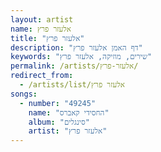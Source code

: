 ```yaml
---
layout: artist
name: אלעזר פרץ
title: "אלעזר פרץ"
description: "דף האמן אלעזר פרץ"
keywords: "שירים, מוזיקה, אלעזר פרץ"
permalink: /artists/אלעזר-פרץ/
redirect_from:
  - /artists/list/אלעזר פרץ
songs:
  - number: "49245"
    name: "החסידי קאברס"
    album: "סינגלים"
    artist: "אלעזר פרץ"
---
```

